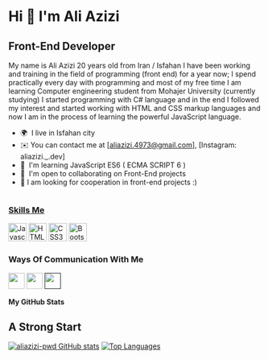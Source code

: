 Hi 👋 I'm Ali Azizi
=============================

Front-End Developer
-------------------

My name is Ali Azizi 20 years old from Iran / Isfahan
I have been working and training in the field of programming (front end) for a year now; I spend practically every day with programming and most of my free time I am learning
Computer engineering student from Mohajer University (currently studying)
I started programming with C# language and in the end I followed my interest and started working with HTML and CSS markup languages and now I am in the process of learning the powerful JavaScript language.


* 🌍  I live in Isfahan city
* ✉️ You can contact me at [aliazizi.4973@gmail.com], [Instagram: aliazizi._.dev]
* 🌱  I'm learning JavaScript ES6 ( ECMA SCRIPT 6 )
* 🤝  I'm open to collaborating on Front-End projects
* 👯  I am looking for cooperation in front-end projects :)

<a href="https://github.com/aliazizi-pwd" target="_blank" rel="noreferrer"><img>


### Skills Me

<p align="left">
<a href="https://developer.mozilla.org/en-US/docs/Web/JavaScript" target="_blank" rel="noreferrer"><img src="https://raw.githubusercontent.com/danielcranney/readme-generator/main/public/icons/skills/javascript-colored.svg" width="36" height="36" alt="Javascript" /></a>
<a href="https://developer.mozilla.org/en-US/docs/Glossary/HTML5" target="_blank" rel="noreferrer"><img src="https://raw.githubusercontent.com/danielcranney/readme-generator/main/public/icons/skills/html5-colored.svg" width="36" height="36" alt="HTML5" /></a>
<a href="https://www.w3.org/TR/CSS/#css" target="_blank" rel="noreferrer"><img src="https://raw.githubusercontent.com/danielcranney/readme-generator/main/public/icons/skills/css3-colored.svg" width="36" height="36" alt="CSS3" /></a>
<a href="https://getbootstrap.com/" target="_blank" rel="noreferrer"><img src="https://raw.githubusercontent.com/danielcranney/readme-generator/main/public/icons/skills/bootstrap-colored.svg" width="36" height="36" alt="Bootstrap" /></a>
</p>


### Ways Of Communication With Me

<p align="left"><a href="https://github.com/aliazizi-pwd" target="_blank" rel="noreferrer"><img src="https://raw.githubusercontent.com/danielcranney/readme-generator/main/public/icons/socials/github-dark.svg" width="32" height="32" /></a> <a href="http://www.instagram.com/aliazizi._.dev" target="_blank" rel="noreferrer"><img src="https://raw.githubusercontent.com/danielcranney/readme-generator/main/public/icons/socials/instagram.svg" width="32" height="32" /></a> <a href="" target="_blank" rel="noreferrer"><img src="https://raw.githubusercontent.com/danielcranney/readme-generator/main/public/icons/socials/linkedin.svg" width="32" height="32" /></a>
</p>

<b>My GitHub Stats</b>
<br/>
<h2>A Strong Start</h2>

<a href="http://www.github.com/aliazizi-pwd"><img src="https://github-readme-stats.vercel.app/api?username=aliazizi-pwd&show_icons=true&hide=&count_private=true&title_color=0891b2&text_color=ffffff&icon_color=0891b2&bg_color=1c1917&hide_border=true&show_icons=true" alt="aliazizi-pwd GitHub stats"/></a>
<a href="https://github.com/aliazizi-pwd" align="left"><img src="https://github-readme-stats.vercel.app/api/top-langs/?username=aliazizi-pwd&langs_count=10&title_color=0891b2&text_color=ffffff&icon_color=0891b2&bg_color=1c1917&hide_border=true&locale=en&custom_title=Top%20%Languages" alt="Top Languages" /></a>

  
<div width="100%" align="center"></div><br /><br /><br /><br /><br /><br /><br />


<!---
aliazizi-pwd/aliazizi-pwd is a ✨ special ✨ repository because its `README.md` (this file) appears on your GitHub profile.
You can click the Preview link to take a look at your changes.
--->
